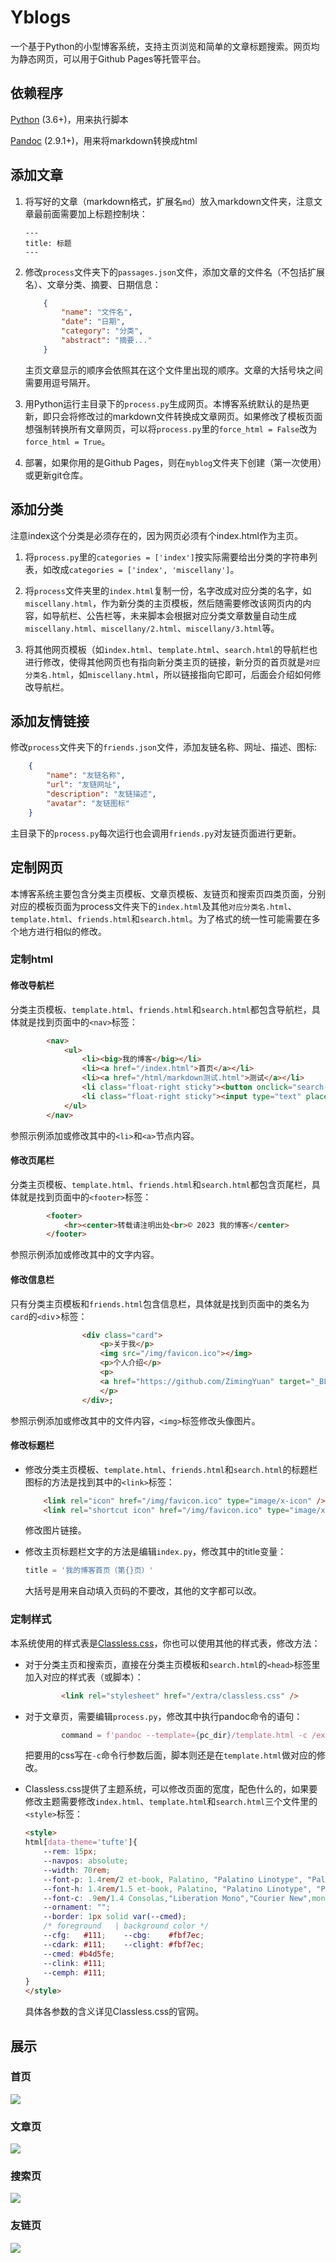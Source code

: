 # Yblogs

一个基于Python的小型博客系统，支持主页浏览和简单的文章标题搜索。网页均为静态网页，可以用于Github Pages等托管平台。

## 依赖程序

[Python](https://www.python.org/) (3.6+)，用来执行脚本

[Pandoc](https://pandoc.org/) (2.9.1+)，用来将markdown转换成html

## 添加文章

1. 将写好的文章（markdown格式，扩展名`md`）放入markdown文件夹，注意文章最前面需要加上标题控制块：

   ```
   ---
   title: 标题
   ---
   ```

2. 修改`process`文件夹下的`passages.json`文件，添加文章的文件名（不包括扩展名）、文章分类、摘要、日期信息：

   ```json
       {
           "name": "文件名",
           "date": "日期",
           "category": "分类",
           "abstract": "摘要..."
       }
   ```

   主页文章显示的顺序会依照其在这个文件里出现的顺序。文章的大括号块之间需要用逗号隔开。

3. 用Python运行主目录下的`process.py`生成网页。本博客系统默认的是热更新，即只会将修改过的markdown文件转换成文章网页。如果修改了模板页面想强制转换所有文章网页，可以将`process.py`里的`force_html = False`改为`force_html = True`。

4. 部署，如果你用的是Github Pages，则在`myblog`文件夹下创建（第一次使用）或更新git仓库。

## 添加分类

注意index这个分类是必须存在的，因为网页必须有个index.html作为主页。

1. 将`process.py`里的`categories = ['index']`按实际需要给出分类的字符串列表，如改成`categories = ['index', 'miscellany']`。

2. 将`process`文件夹里的`index.html`复制一份，名字改成对应分类的名字，如`miscellany.html`，作为新分类的主页模板，然后随需要修改该网页内的内容，如导航栏、公告栏等，未来脚本会根据对应分类文章数量自动生成`miscellany.html`、`miscellany/2.html`、`miscellany/3.html`等。

3. 将其他网页模板（如`index.html`、`template.html`、`search.html`的导航栏也进行修改，使得其他网页也有指向新分类主页的链接，新分页的首页就是`对应分类名.html`，如`miscellany.html`，所以链接指向它即可，后面会介绍如何修改导航栏。

## 添加友情链接

修改`process`文件夹下的`friends.json`文件，添加友链名称、网址、描述、图标:

```json
    {
        "name": "友链名称",
        "url": "友链网址",
        "description": "友链描述",
        "avatar": "友链图标"
    }
```

主目录下的`process.py`每次运行也会调用`friends.py`对友链页面进行更新。

## 定制网页

本博客系统主要包含分类主页模板、文章页模板、友链页和搜索页四类页面，分别对应的模板页面为process文件夹下的`index.html`及其他`对应分类名.html`、`template.html`、`friends.html`和`search.html`。为了格式的统一性可能需要在多个地方进行相似的修改。

### 定制html

#### 修改导航栏

分类主页模板、`template.html`、`friends.html`和`search.html`都包含导航栏，具体就是找到页面中的`<nav>`标签：

```html
        <nav>
            <ul>
                <li><big>我的博客</big></li>
                <li><a href="/index.html">首页</a></li>
                <li><a href="/html/markdown测试.html">测试</a></li>
                <li class="float-right sticky"><button onclick="search()">Go</button></li>
                <li class="float-right sticky"><input type="text" placeholder="搜索"></li>
            </ul>
        </nav>
```

参照示例添加或修改其中的`<li>`和`<a>`节点内容。

#### 修改页尾栏

分类主页模板、`template.html`、`friends.html`和`search.html`都包含页尾栏，具体就是找到页面中的`<footer>`标签：

```html
        <footer>
            <hr><center>转载请注明出处<br>© 2023 我的博客</center>
        </footer>
```

参照示例添加或修改其中的文字内容。

#### 修改信息栏

只有分类主页模板和`friends.html`包含信息栏，具体就是找到页面中的类名为`card`的`<div`>标签：

```html
                <div class="card">
                    <p>关于我</p>
                    <img src="/img/favicon.ico"></img>
                    <p>个人介绍</p>
                    <p>
                    <a href="https://github.com/ZimingYuan" target="_BLANK">Github</a>
                    </p>
                </div>;
```

参照示例添加或修改其中的文件内容，`<img>`标签修改头像图片。

#### 修改标题栏

* 修改分类主页模板、`template.html`、`friends.html`和`search.html`的标题栏图标的方法是找到其中的`<link>`标签：

	```html
        <link rel="icon" href="/img/favicon.ico" type="image/x-icon" />
        <link rel="shortcut icon" href="/img/favicon.ico" type="image/x-icon" />
	```

	修改图片链接。

* 修改主页标题栏文字的方法是编辑`index.py`，修改其中的title变量：

	```python
    title = '我的博客首页（第{}页）'
	```

	大括号是用来自动填入页码的不要改，其他的文字都可以改。

### 定制样式

本系统使用的样式表是[Classless.css](https://classless.de/)，你也可以使用其他的样式表，修改方法：

* 对于分类主页和搜索页，直接在分类主页模板和`search.html`的`<head>`标签里加入对应的样式表（或脚本）：

  ```html
          <link rel="stylesheet" href="/extra/classless.css" />
  ```

* 对于文章页，需要编辑`process.py`，修改其中执行pandoc命令的语句：

  ```python
          command = f'pandoc --template={pc_dir}/template.html -c /extra/classless.css --mathjax {i} -o {html}'
  ```

  把要用的css写在`-c`命令行参数后面，脚本则还是在`template.html`做对应的修改。

* Classless.css提供了主题系统，可以修改页面的宽度，配色什么的，如果要修改主题需要修改`index.html`、`template.html`和`search.html`三个文件里的`<style>`标签：

  ```html
  <style>
  html[data-theme='tufte']{
      --rem: 15px;
      --navpos: absolute;
      --width: 70rem;
      --font-p: 1.4rem/2 et-book, Palatino, "Palatino Linotype", "Palatino LT STD", "Book Antiqua", Georgia, serif;
      --font-h: 1.4rem/1.5 et-book, Palatino, "Palatino Linotype", "Palatino LT STD", "Book Antiqua", Georgia, serif;
      --font-c: .9em/1.4 Consolas,"Liberation Mono","Courier New",monospace;
      --ornament: "";
      --border: 1px solid var(--cmed);
      /* foreground   | background color */
      --cfg:   #111;    --cbg:    #fbf7ec;
      --cdark: #111;    --clight: #fbf7ec;
      --cmed: #b4d5fe;
      --clink: #111;
      --cemph: #111;
  }
  </style>
  ```

  具体各参数的含义详见Classless.css的官网。
  
## 展示

### 首页

![](markdown/img/README1.png)

### 文章页

![](markdown/img/README2.png)

### 搜索页

![](markdown/img/README3.png)

### 友链页

![](markdown/img/README4.png)